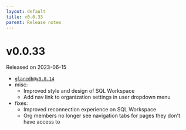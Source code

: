 ```yaml
---
layout: default
title: v0.0.33
parent: Release notes
---
```


<!-- markdownlint-disable title-case-style -->

# v0.0.33

Released on 2023-06-15

<!-- markdownlint-enable title-case-style -->

- [`glaredb@v0.0.14`](https://github.com/GlareDB/glaredb/releases/tag/v0.0.14)
- misc:
  - Improved style and design of SQL Workspace
  - Add nav link to organization settings in user dropdown menu
- fixes:
  - Improved reconnection experience on SQL Workspace
  - Org members no longer see navigation tabs for pages they don't have access to
